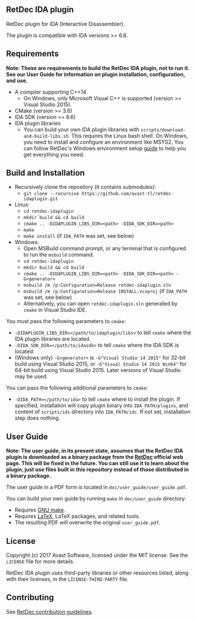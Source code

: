 ## RetDec IDA plugin

RetDec plugin for IDA (Interactive Disassembler).

The plugin is compatible with IDA versions >= 6.6.

## Requirements

**Note: These are requirements to build the RetDec IDA plugin, not to run it. See our User Guide for information on plugin installation, configuration, and use.**

* A compiler supporting C++14
  * On Windows, only Microsoft Visual C++ is supported (version >= Visual Studio 2015).
* CMake (version >= 3.6)
* IDA SDK (version == 6.6)
* IDA plugin libraries
  * You can build your own IDA plugin libraries with `scripts/download-and-build-libs.sh`. This requires the Linux bash shell. On Windows, you need to install and configure an environment like MSYS2. You can follow RetDec's Windows environment setup [guide](https://github.com/avast-tl/retdec/wiki/Windows-Environment) to help you get everything you need.

## Build and Installation

* Recursively clone the repository (it contains submodules):
  * `git clone --recursive https://github.com/avast-tl/retdec-idaplugin.git`
* Linux:
  * `cd retdec-idaplugin`
  * `mkdir build && cd build`
  * `cmake .. -DIDAPLUGIN_LIBS_DIR=<path> -DIDA_SDK_DIR=<path>`
  * `make`
  * `make install` (if `IDA_PATH` was set, see below)
* Windows:
  * Open MSBuild command prompt, or any terminal that is configured to run the `msbuild` command.
  * `cd retdec-idaplugin`
  * `mkdir build && cd build`
  * `cmake .. -DIDAPLUGIN_LIBS_DIR=<path> -DIDA_SDK_DIR=<path> -G<generator>`
  * `msbuild /m /p:Configuration=Release retdec-idaplugin.sln`
  * `msbuild /m /p:Configuration=Release INSTALL.vcxproj` (if `IDA_PATH` was set, see below)
  * Alternatively, you can open `retdec-idaplugin.sln` generated by `cmake` in Visual Studio IDE.

You must pass the following parameters to `cmake`:
* `-DIDAPLUGIN_LIBS_DIR=</path/to/idaplugin/libs>` to tell `cmake` where the IDA plugin libraries are located.
* `-DIDA_SDK_DIR=</path/to/idasdk>` to tell `cmake` where the IDA SDK is located.
* (Windows only) `-G<generator>` is `-G"Visual Studio 14 2015"` for 32-bit build using Visual Studio 2015, or `-G"Visual Studio 14 2015 Win64"` for 64-bit build using Visual Studio 2015. Later versions of Visual Studio may be used.

You can pass the following additional parameters to `cmake`:
* `-DIDA_PATH=</path/to/ida>` to tell `cmake` where to install the plugin. If specified, installation will copy plugin binary into `IDA_PATH/plugins`, and content of `scripts/idc` directory into `IDA_PATH/idc`. If not set, installation step does nothing.

## User Guide

**Note: The user guide, in its present state, assumes that the RetDec IDA plugin is downloaded as a binary package from the [RetDec](https://retdec.com/) official web page. This will be fixed in the future. You can still use it to learn about the plugin, just use files built in this repository instead of those distributed in a binary package.**

The user guide in a PDF form is located in `doc/user_guide/user_guide.pdf`.

You can build your own guide by running `make` in `doc/user_guide` directory:
* Requires [GNU make](https://www.gnu.org/software/make/).
* Requires [LaTeX](https://www.latex-project.org/), LaTeX packages, and related tools.
* The resulting PDF will overwrite the original `user_guide.pdf`.

## License

Copyright (c) 2017 Avast Software, licensed under the MIT license. See the `LICENSE` file for more details.

RetDec IDA plugin uses third-party libraries or other resources listed, along with their licenses, in the `LICENSE-THIRD-PARTY` file.

## Contributing

See [RetDec contribution guidelines](https://github.com/avast-tl/retdec/wiki/Contribution-Guidelines).

